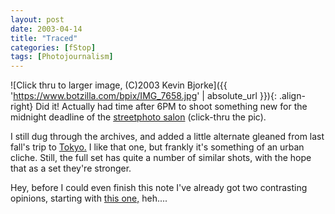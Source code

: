 ```yaml
---
layout: post
date: 2003-04-14
title: "Traced"
categories: [fStop]
tags: [Photojournalism]
---
```



![Click thru to larger image, (C)2003 Kevin Bjorke]({{ 'https://www.botzilla.com/bpix/IMG_7658.jpg' | absolute_url }}){: .align-right}
Did it! Actually had time after 6PM to shoot something new for the midnight deadline of the <a href="http://www.genec.com/federico/salon/urlist.php?secth=32">streetphoto salon</a> (click-thru the pic).

I still dug through the archives, and added a little alternate gleaned from last fall's trip to <a href="/photo/T2002/">Tokyo.</a> I like that one, but frankly it's something of an urban cliche. Still, the full set has quite a number of similar shots, with the hope that as a set they're stronger.

<!--more-->
Hey, before I could even finish this note I've already got two contrasting opinions, starting with <a href="http://topica.com/lists/streetphoto/read/message.html?mid=907366661&sort=d&start=34043">this one,</a> heh....

